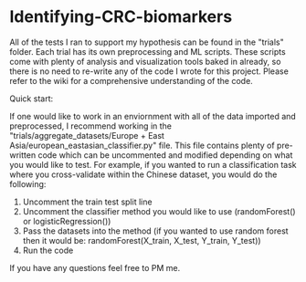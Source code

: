 # Identifying-CRC-biomarkers

All of the tests I ran to support my hypothesis can be found in the "trials" folder. Each trial has its own preprocessing and ML scripts. These scripts come with plenty of analysis and visualization tools baked in already, so there is no need to re-write any of the code I wrote for this project. Please refer to the wiki for a comprehensive understanding of the code.

Quick start:

If one would like to work in an enviornment with all of the data imported and preprocessed, I recommend working in the "trials/aggregate_datasets/Europe + East Asia/european_eastasian_classifier.py" file. This file contains plenty of pre-written code which can be uncommented and modified depending on what you would like to test. For example, if you wanted to run a classification task where you cross-validate within the Chinese dataset, you would do the following:

1) Uncomment the train test split line
2) Uncomment the classifier method you would like to use (randomForest() or logisticRegression())
3) Pass the datasets into the method (if you wanted to use random forest then it would be: randomForest(X_train, X_test, Y_train, Y_test))
4) Run the code

If you have any questions feel free to PM me.


